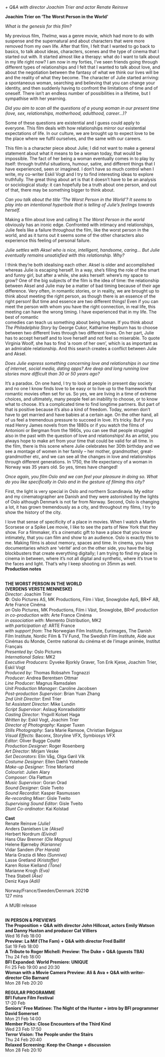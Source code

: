 

_+ Q&A with director Joachim Trier and actor Renate Reinsve_

**Joachim Trier on ‘The Worst Person in the World’**

_What is the genesis for this film?_

My previous film, _Thelma_, was a genre movie, which had more to do with suspense and the supernatural and about characters that were more removed from my own life. After that film, I felt that I wanted to go back to basics, to talk about ideas, characters, scenes and the type of cinema that I started out with. It started almost like a therapy: what do I want to talk about in my life right now? I am now in my forties, I’ve seen friends going through different types of relationships and I felt that I wanted to talk about love, and about the negotiation between the fantasy of what we think our lives will be and the reality of what they become. The character of Julie started arriving: a spontaneous woman, searching and believing that you can change your identity, and then suddenly having to confront the limitations of time and of oneself. There isn’t an endless number of possibilities in a lifetime, but I sympathise with her yearning.

_Did you aim to scan all the questions of a young woman in our present time (love, sex, relationships, motherhood, adulthood, career…)?_

Some of these questions are existential and I guess could apply to everyone. This film deals with how relationships mirror our existential expectations of life. In our culture, we are brought up to expect love to be the place where we fulfil ourselves, and the same with our careers.

This film is a character piece about Julie; I did not want to make a general statement about what it means to be a woman today, that would be impossible. The fact of her being a woman eventually comes in to play by itself: through truthful situations, humour, satire, and different things that I have experienced, seen or imagined. I don’t have so much control when I write, my co-writer Eskil Vogt and I try to find interesting ideas to explore truthfully.  The great thing about art is that it doesn’t have to be an analysis or sociological study: it can hopefully be a truth about one person, and out of that, there may be something bigger to think about.

_Can you talk about the title ‘The Worst Person in the World’? It seems to play into an intentional hyperbole that is telling of Julie’s feelings towards herself._

Making a film about love and calling it _The Worst Person in the world_ obviously has an ironic edge. Confronted with intimacy and relationships, Julie feels like a failure throughout the film, like the worst person in the world, and as it turns out it seems some of the other characters also experience this feeling of  personal failure.

_Julie settles with Aksel who is nice, intelligent, handsome, caring… But Julie eventually remains unsatisfied with this relationship. Why?_

I think they’re both idealising each other. Aksel is older and accomplished whereas Julie is escaping herself. In a way, she’s filling the role of the smart and funny girl, but after a while, she asks herself: where’s my space to grow? One of the big subjects of the film is the idea of time: the relationship between Aksel and Julie may be a matter of bad timing because of their age difference. Very often, in romantic stories, or in reality, we are brought up to think about meeting the right person, as though there is an essence of the right person! But time and essence are two different things! Even if you can meet the person with whom you have the right connection, in real life, this meeting can have the wrong timing. I have experienced that in my life. The best of romantic  
comedies can teach us something about being human. If you think about  
_The Philadelphia Story_ by George Cukor, Katharine Hepburn has to choose between two different lives through two different loves. On her part, Julie has to accept herself and to love herself and not feel so miserable. To quote Virginia Woolf, she has to find ‘a room of her own’, which is as important as an admirable relationship. And this search creates a conflict between Julie  
and Aksel.

_Does Julie express something concerning love and relationships in our time of internet, social media, dating apps? Are deep and long running love stories more difficult than 30 or 50 years ago?_

It’s a paradox. On one hand, I try to look at people in present day society and no one I know finds love to be easy or to live up to the framework that romantic movies often set for us. So yes, we are living in a time of extreme choices, and ultimately, many people feel an inability to choose, or to know what to choose. It’s a complicated time to find longtime partners. But part of that is positive because it’s also a kind of freedom. Today, women don’t have to get married and have babies at a certain age. On the other hand, all of us feel a tremendous pressure to succeed in love. It’s tricky. But if you read Henry James novels from the 1880s or if you watch the films of Antonioni or Bergman from the 1960s, you can see that people struggled also in the past with the question of love and relationships! As an artist, you always hope to make art from your time that could be valid for all time. In the film, there is this scene where Julie celebrates her 30th birthday and we see a montage of women in her family – her mother, grandmother, great-grandmother etc, and we can see all the changes in love and relationships through different generations. In 1750, the life expectancy of a woman in Norway was 35 years old. So yes, times have changed!

_Once again, you film Oslo and we can feel your pleasure in doing so. What do you like specifically in Oslo and in the gesture of filming this city?_

First, the light is very special in Oslo and northern Scandinavia. My editor and my cinematographer are Danish and they were astonished by the lights of Oslo although Denmark is not far from Norway. Second, Oslo is changing a lot, it has grown tremendously as a city, and throughout my films, I try to show the history of the city.

I love that sense of specificity of a place in movies. When I watch a Martin Scorsese or a Spike Lee movie, I like to see the parts of New York that they show. For a filmmaker, it’s a cinematic gift to have a place that you know intimately, that you can film and show to an audience. Oslo is exactly this to me. Making films is about memory, spaces and time. In cinema, you have documentaries which are ‘vérité’ and on the other side, you have the big blockbusters that create everything digitally; I am trying to find my place in cinema in between, where it’s not all digital and synthetic, where it’s true to the faces and light. That’s why I keep shooting on 35mm as well.  
**Production notes**
<br><br>

**THE WORST PERSON IN THE WORLD  
(VERDENS VERSTE MENNESKE)**  
_Director_: Joachim Trier  
©: Oslo Pictures AS, MK Productions, Film i Väst, Snowglobe ApS, BR•F AB, Arte France Cinéma  
_an_ Oslo Pictures, MK Productions, Film i Väst, Snowglobe, BR•F _production_  
_in co-production with_: Arte France Cinéma  
_in association with_: Memento Distribution, MK2  
_with participation of_: ARTE France  
_with support from_: The Norwegian Film Institute, Eurimages, The Danish Film Institute, Nordic Film & TV Fund, The Swedish Film Institute, Aide aux Cinémas du Monde, Centre national du cinéma et de l’image animée, Institut Français  
_Presented by_: Oslo Pictures  
_International Sales_: MK2  
_Executive Producers_: Dyveke Bjorkly Graver,  Ton Erik Kjese, Joachim Trier, Eskil Vogt  
_Produced by_: Thomas Robsahm Tognazzi  
_Producer_: Andrea Berentsen Ottmar  
_Line Producer_: Magnus Ramsdalen  
_Unit Production Manager_: Caroline Jacobsen  
_Post-production Supervisor_: Brian Yuan Zhang  
_2nd Unit Director_: Emil Trier  
_1st Assistant Director_: Mike Lundin  
_Script Supervisor_: Aslaug Konradsdóttir  
_Casting Director_: Yngvill Kolset Haga  
_Written by_: Eskil Vogt, Joachim Trier  
_Director of Photography_: Kasper Tuxen  
_Stills Photography_: Sara Marie Ramsoe,  Christian Belgaux  
_Visual Effects_: Baconx, Storyline VFX,  Symbiosys VFX  
_Editor_: Oliver Bugge Coutté  
_Production Designer_: Roger Rosenberg  
_Art Director_: Mirjam Veske  
_Set Decorators_: Elin Våg, Olga Gøril Vik  
_Costume Designer_: Ellen Dæhli Ystehede  
_Make-up Designer_: Trine Morland  
_Colourist_: Julien Alary  
_Composer_: Ola Fløttum  
_Music Supervisor_: Goran Orad  
_Sound Designer_: Gisle Tveito  
_Sound Recordist_: Kasper Rasmussen  
_Re-recording Mixer_: Gisle Tveito  
_Supervising Sound Editor_: Gisle Tveito  
_Stunt Co-ordinator_: Kai Kolstad

**Cast**  
Renate Reinsve _(Julie)_  
Anders Danielsen Lie _(Aksel)_  
Herbert Nordrum _(Eivind)_  
Hans Olav Brenner _(Ole Magnus)_  
Helene Bjørneby _(Karianne)_  
Vidar Sandem _(Per Harald)_  
Maria Grazia di Meo _(Sunniva)_  
Lasse Gretland _(Kristoffer)_  
Karen Roise Kielland _(Tone)_  
Marianne Krogh _(Eva)_  
Thea Stabell _(Åse)_  
Deniz Kaya _(Adil)_

Norway/France/Sweden/Denmark 2021©  
127 mins

A MUBI release
<br><br>

**IN PERSON & PREVIEWS**<br>
**The Proposition + Q&A with director  John Hillcoat, actors Emily Watson and  Danny Huston and producer Cat Villiers**<br>
Wed 16 Feb 18:00<br>
**Preview: La Mif (The Fam)** **+ Q&A with  director Fred Baillif**<br>
Sat 19 Feb 18:00<br>
**A Tribute to Roger Michell: Preview:  The Duke + Q&A (guests TBA)**<br>
Thu 24 Feb 18:00<br>
**BFI Expanded: World Premiere: UNIQUE**<br>
Fri 25 Feb 19:00 and 20:30<br>
**Woman with a Movie Camera Preview: Ali & Ava + Q&A with writer-director Clio Barnard**<br>
Mon 28 Feb 20:20<br>

**REGULAR PROGRAMME**<br>
**BFI Future Film Festival**<br>
17-20 Feb<br>
**Seniors’ Free Matinee: The Night of the Hunter  + intro by BFI programmer David Somerset**<br>
Mon 21 Feb 14:00<br>
**Member Picks:  Close Encounters of the Third Kind**<br>
Wed 23 Feb 17:50<br>
**Terror Vision: The People under the Stairs**<br>
Thu 24 Feb 20:40<br>
**Relaxed Screening:  Keep the Change + discussion**<br>
Mon 28 Feb 20:10<br>
<br>
<!--stackedit_data:
eyJoaXN0b3J5IjpbLTQ0MTA5MTc1M119
-->